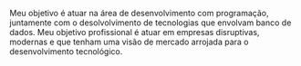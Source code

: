 Meu objetivo é atuar na área de desenvolvimento com programação, juntamente com o desolvolvimento de tecnologias que envolvam banco de dados.
Meu objetivo profissional é atuar em empresas disruptivas, modernas e que tenham uma visão de mercado arrojada para o desenvolvimento tecnológico.
